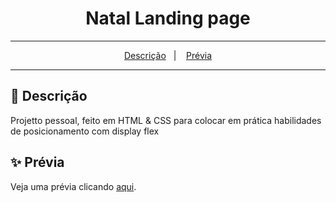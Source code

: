 
<div align="center">
  <h1>Natal Landing page</h1>
</div>
<hr/>

<p align="center">
  <a href="#pushpin-Descrição">Descrição</a>&nbsp;&nbsp;&nbsp;|&nbsp;&nbsp;&nbsp;
  <a href="#sparkles-Prévia">Prévia</a>
</p>
<hr/>

## :pushpin: Descrição
Projetto pessoal, feito em HTML & CSS para colocar em prática habilidades de posicionamento com display flex

## :sparkles: Prévia
Veja uma prévia clicando [aqui](https://natal-landing-page.vercel.app/).
